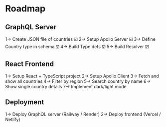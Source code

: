 # Roadmap

## GraphQL Server

1-> Create JSON file of countries ☑️
2-> Setup Apollo Server ☑️
3-> Define Country type in schema ☑️
4-> Build Type defs ☑️
5-> Build Resolver ☑️

## React Frontend

1-> Setup React + TypeScript project
2-> Setup Apollo Client
3-> Fetch and show all countries
4-> Filter by region
5-> Search country by name
6-> Show single country details
7-> Implement dark/light mode

## Deployment

1-> Deploy GraphQL server (Railway / Render)
2-> Deploy frontend (Vercel / Netlify)
